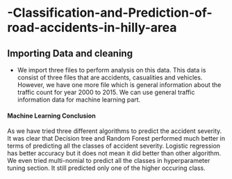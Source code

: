 # -Classification-and-Prediction-of-road-accidents-in-hilly-area
## Importing Data and cleaning
- We import three files to perform analysis on this data. This data is consist of three files
that are accidents, casualities and vehicles. However, we have one more file which is general information
about the traffic count for year 2000 to 2015. We can use general traffic information data for machine learning part.
#### Machine Learning Conclusion
As we have tried three different algorithms to predict the accident severity. It was clear that Decision tree and Random Forest performed much better in terms of predicting all the classes of accident severity. Logistic regression has better accuracy but it does not mean it did better than other algorithm. We even tried multi-nomial to predict all the classes in hyperparameter tuning section. It still predicted only one of the higher occuring class.

